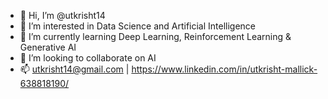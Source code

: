 - 👋 Hi, I’m @utkrisht14
- 👀 I’m interested in Data Science and Artificial Intelligence
- 🌱 I’m currently learning Deep Learning, Reinforcement Learning & Generative AI
- 💞️ I’m looking to collaborate on AI
- 📫 utkrisht14@gmail.com | https://www.linkedin.com/in/utkrisht-mallick-638818190/

<!---
utkrisht14/utkrisht14 is a ✨ special ✨ repository because its `README.md` (this file) appears on your GitHub profile.
You can click the Preview link to take a look at your changes.
--->
